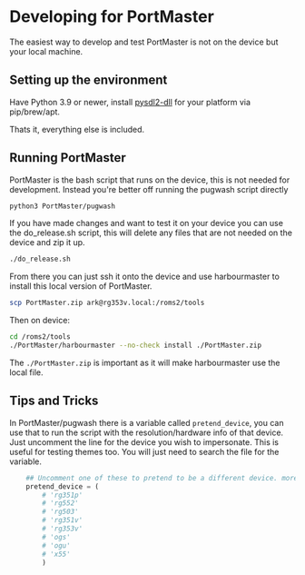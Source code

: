 # Developing for PortMaster

The easiest way to develop and test PortMaster is not on the device but your local machine. 

## Setting up the environment

Have Python 3.9 or newer, install [pysdl2-dll](https://pypi.org/project/pysdl2-dll/) for your platform via pip/brew/apt.

Thats it, everything else is included.

## Running PortMaster

PortMaster is the bash script that runs on the device, this is not needed for development. Instead you're better off running the pugwash script directly

```bash
python3 PortMaster/pugwash
```

If you have made changes and want to test it on your device you can use the do_release.sh script, this will delete any files that are not needed on the device and zip it up.

```bash
./do_release.sh
```

From there you can just ssh it onto the device and use harbourmaster to install this local version of PortMaster.

```bash
scp PortMaster.zip ark@rg353v.local:/roms2/tools
```

Then on device:

```bash
cd /roms2/tools
./PortMaster/harbourmaster --no-check install ./PortMaster.zip
```

The `./PortMaster.zip` is important as it will make harbourmaster use the local file.


## Tips and Tricks

In PortMaster/pugwash there is a variable called `pretend_device`, you can use that to run the script with the resolution/hardware info of that device. Just uncomment the line for the device you wish to impersonate. This is useful for testing themes too. You will just need to search the file for the variable.

```python
    ## Uncomment one of these to pretend to be a different device. more devices in pylibs/harbourmaster/hardware.py
    pretend_device = (
        # 'rg351p'
        # 'rg552'
        # 'rg503'
        # 'rg351v'
        # 'rg353v'
        # 'ogs'
        # 'ogu'
        # 'x55'
        )
```
